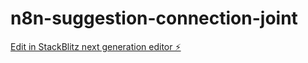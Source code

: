 # n8n-suggestion-connection-joint

[Edit in StackBlitz next generation editor ⚡️](https://stackblitz.com/~/github.com/ale-fra/n8n-suggestion-connection-joint)